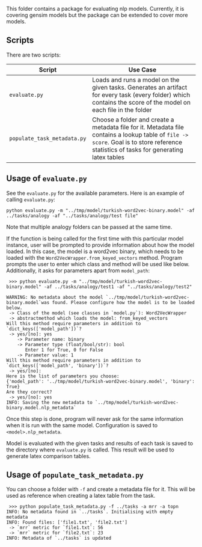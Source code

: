 This folder contains a package for evaluating nlp models. Currently, it is covering gensim models but the package can be extended to cover more models.

## Scripts

There are two scripts:

| Script | Use Case |
| - | - |
| `evaluate.py` | Loads and runs a model on the given tasks. Generates an artifact for every task (every folder) which contains the score of the model on each file in the folder |
| `populate_task_metadata.py` | Choose a folder and create a metadata file for it. Metadata file contains a lookup table of `file -> score`. Goal is to store reference statistics of tasks for generating latex tables |

## Usage of `evaluate.py`

See the `evaluate.py` for the available parameters. Here is an example of calling `evaluate.py`:

```
python evaluate.py -m "../tmp/model/turkish-word2vec-binary.model" -af ../tasks/analogy -af "../tasks/analogy/test file"
```

Note that multiple analogy folders can be passed at the same time.

If the function is being called for the first time with this particular model instance, user will be prompted to provide information about how the model loaded. In this case, the model is a word2vec binary, which needs to be loaded with the `Word2VecWrapper.from_keyed_vectors` method. Program prompts the user to enter which class and method will be used like below. Additionally, it asks for parameters apart from `model_path`:

```
 >>> python evaluate.py -m "../tmp/model/turkish-word2vec-binary.model" -af ../tasks/analogy/test1 -af "../tasks/analogy/test2"

WARNING: No metadata about the model `../tmp/model/turkish-word2vec-binary.model`was found. Please configure how the model is to be loaded below.
 -> Class of the model (see classes in `model.py`): Word2VecWrapper
 -> abstractmethod which loads the model: from_keyed_vectors
Will this method require parameters in addition to `dict_keys(['model_path'])`?
 -> yes/[no]: yes
    -> Parameter name: binary
    -> Parameter type (float/bool/str): bool
       Enter 1 for True, 0 for False
    -> Parameter value: 1
Will this method require parameters in addition to `dict_keys(['model_path', 'binary'])`?
 -> yes/[no]:
Here is the list of parameters you choose:
{'model_path': '../tmp/model/turkish-word2vec-binary.model', 'binary': True}
Are they correct?
 -> yes/[no]: yes
INFO: Saving the new metadata to `../tmp/model/turkish-word2vec-binary.model.nlp_metadata`
```

Once this step is done, program will never ask for the same information when it is run with the same model. Configuration is saved to `<model>.nlp_metadata`.

Model is evaluated with the given tasks and results of each task is saved to the directory where `evaluate.py` is called. This result will be used to generate latex comparison tables.

## Usage of `populate_task_metadata.py`

You can choose a folder with `-f` and create a metadata file for it. This will be used as reference when creating a latex table from the task.

```
 >>> python populate_task_metadata.py -f ../tasks -a mrr -a topn
INFO: No metadata found in `../tasks`. Initialising with empty metadata
INFO: Found files: ['file1.txt', 'file2.txt']
 -> `mrr` metric for `file1.txt`: 56
 -> `mrr` metric for `file2.txt`: 23
INFO: Metadata of `../tasks` is updated
```